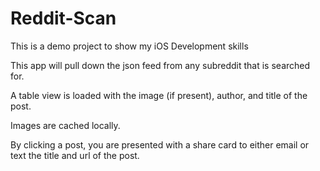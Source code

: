 Reddit-Scan
===========

This is a demo project to show my iOS Development skills


This app will pull down the json feed from any subreddit that is searched for. 

A table view is loaded with the image (if present), author, and title of the post.

Images are cached locally.

By clicking a post, you are presented with a share card to either email or text the title and url of the post.



